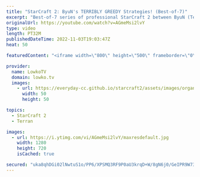 ```yaml
---
title: "StarCraft 2: ByuN's TERRIBLY GREEDY Strategies! (Best-of-7)"
excerpt: "Best-of-7 series of professional StarCraft 2 between ByuN (Terran) and Solar (Zerg). In this series Solar does the same thing over and over again, but ByuN decides to play the opponent rather than the matchup and play super greedy build orders.  Support my work on Patreon: https://www.patreon.com/lowkotv"
originalUrl: https://youtube.com/watch?v=AGmeMsi2lvY
type: video
length: PT32M
publishedDateTime: 2022-11-03T19:03:47Z
heat: 50

featuredContent: "<iframe width=\"800\" height=\"500\" frameborder=\"0\" src=\"https://www.youtube.com/embed/AGmeMsi2lvY\" allow=\"accelerometer; autoplay; encrypted-media; gyroscope; picture-in-picture\" allowfullscreen></iframe>"

provider:
  name: LowkoTV
  domain: lowko.tv
  images:
    - url: https://everyday-cc.github.io/starcraft2/assets/images/organizations/lowko.tv-50x50.jpg
      width: 50
      height: 50

topics:
  - StarCraft 2
  - Terran

images:
  - url: https://i.ytimg.com/vi/AGmeMsi2lvY/maxresdefault.jpg
    width: 1280
    height: 720
    isCached: true

secured: "uka8qhDGi02lNwtuS1o/PP6/XPSMQ3RF9P0aU3krqD+W/8gN6j0/GeIPR9W73ULddurIRvLuDUe1CtqHTkYqMPbXR1j+tUBlv7hQ/V7mQJlN6JncGR9DM2XURGappUnA3Bl4cwlmEDzBBQgv5IzpiaJURloJAtsqeSVZn/sO3wyczqFs7wMkCTCQiOZPK6TGy/29zSoC27vStqIcQefTzvIAO9kpbOswr6waqg6uNvD90UKOskntg25lWoqwBI4ER7bbW1K8xPgWNOyISaqOkZR67CVLuDG69VxpXQ0NMHA2USCuCUHtvLUjHTb+QyJQSxUmEWo48yVC8FKi9QmOLaQUGHISm981ii9C9FnbJ0HnFulds7g96rI3EEcUVcHWHFN9D9YhcQn659Es6zX3J7EtyCScFkrn8mzJOR0Kgx0=;osPMoKoWjStQvLspGUhY3A=="
---
```


